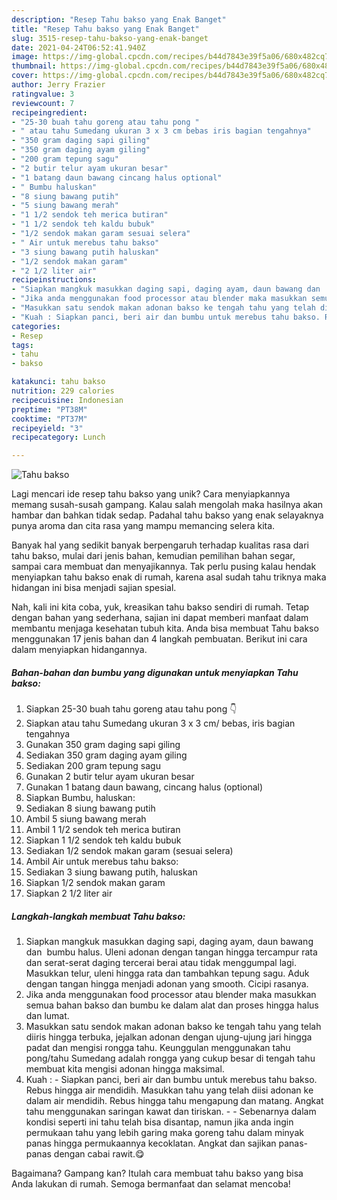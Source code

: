 ```yaml
---
description: "Resep Tahu bakso yang Enak Banget"
title: "Resep Tahu bakso yang Enak Banget"
slug: 3515-resep-tahu-bakso-yang-enak-banget
date: 2021-04-24T06:52:41.940Z
image: https://img-global.cpcdn.com/recipes/b44d7843e39f5a06/680x482cq70/tahu-bakso-foto-resep-utama.jpg
thumbnail: https://img-global.cpcdn.com/recipes/b44d7843e39f5a06/680x482cq70/tahu-bakso-foto-resep-utama.jpg
cover: https://img-global.cpcdn.com/recipes/b44d7843e39f5a06/680x482cq70/tahu-bakso-foto-resep-utama.jpg
author: Jerry Frazier
ratingvalue: 3
reviewcount: 7
recipeingredient:
- "25-30 buah tahu goreng atau tahu pong "
- " atau tahu Sumedang ukuran 3 x 3 cm bebas iris bagian tengahnya"
- "350 gram daging sapi giling"
- "350 gram daging ayam giling"
- "200 gram tepung sagu"
- "2 butir telur ayam ukuran besar"
- "1 batang daun bawang cincang halus optional"
- " Bumbu haluskan"
- "8 siung bawang putih"
- "5 siung bawang merah"
- "1 1/2 sendok teh merica butiran"
- "1 1/2 sendok teh kaldu bubuk"
- "1/2 sendok makan garam sesuai selera"
- " Air untuk merebus tahu bakso"
- "3 siung bawang putih haluskan"
- "1/2 sendok makan garam"
- "2 1/2 liter air"
recipeinstructions:
- "Siapkan mangkuk masukkan daging sapi, daging ayam, daun bawang dan  bumbu halus. Uleni adonan dengan tangan hingga tercampur rata dan serat-serat daging tercerai berai atau tidak menggumpal lagi. Masukkan telur, uleni hingga rata dan tambahkan tepung sagu. Aduk dengan tangan hingga menjadi adonan yang smooth. Cicipi rasanya."
- "Jika anda menggunakan food processor atau blender maka masukkan semua bahan bakso dan bumbu ke dalam alat dan proses hingga halus dan lumat."
- "Masukkan satu sendok makan adonan bakso ke tengah tahu yang telah diiris hingga terbuka, jejalkan adonan dengan ujung-ujung jari hingga padat dan mengisi rongga tahu. Keunggulan menggunakan tahu pong/tahu Sumedang adalah rongga yang cukup besar di tengah tahu membuat kita mengisi adonan hingga maksimal."
- "Kuah : Siapkan panci, beri air dan bumbu untuk merebus tahu bakso. Rebus hingga air mendidih. Masukkan tahu yang telah diisi adonan ke dalam air mendidih. Rebus hingga tahu mengapung dan matang. Angkat tahu menggunakan saringan kawat dan tiriskan.   Sebenarnya dalam kondisi seperti ini tahu telah bisa disantap, namun jika anda ingin permukaan tahu yang lebih garing maka goreng tahu dalam minyak panas hingga permukaannya kecoklatan. Angkat dan sajikan panas-panas dengan cabai rawit.😋"
categories:
- Resep
tags:
- tahu
- bakso

katakunci: tahu bakso 
nutrition: 229 calories
recipecuisine: Indonesian
preptime: "PT38M"
cooktime: "PT37M"
recipeyield: "3"
recipecategory: Lunch

---
```



![Tahu bakso](https://img-global.cpcdn.com/recipes/b44d7843e39f5a06/680x482cq70/tahu-bakso-foto-resep-utama.jpg)

Lagi mencari ide resep tahu bakso yang unik? Cara menyiapkannya memang susah-susah gampang. Kalau salah mengolah maka hasilnya akan hambar dan bahkan tidak sedap. Padahal tahu bakso yang enak selayaknya punya aroma dan cita rasa yang mampu memancing selera kita.

Banyak hal yang sedikit banyak berpengaruh terhadap kualitas rasa dari tahu bakso, mulai dari jenis bahan, kemudian pemilihan bahan segar, sampai cara membuat dan menyajikannya. Tak perlu pusing kalau hendak menyiapkan tahu bakso enak di rumah, karena asal sudah tahu triknya maka hidangan ini bisa menjadi sajian spesial.




Nah, kali ini kita coba, yuk, kreasikan tahu bakso sendiri di rumah. Tetap dengan bahan yang sederhana, sajian ini dapat memberi manfaat dalam membantu menjaga kesehatan tubuh kita. Anda bisa membuat Tahu bakso menggunakan 17 jenis bahan dan 4 langkah pembuatan. Berikut ini cara dalam menyiapkan hidangannya.

<!--inarticleads1-->

##### Bahan-bahan dan bumbu yang digunakan untuk menyiapkan Tahu bakso:

1. Siapkan 25-30 buah tahu goreng atau tahu pong 👇
1. Siapkan  atau tahu Sumedang ukuran 3 x 3 cm/ bebas, iris bagian tengahnya
1. Gunakan 350 gram daging sapi giling
1. Sediakan 350 gram daging ayam giling
1. Sediakan 200 gram tepung sagu
1. Gunakan 2 butir telur ayam ukuran besar
1. Gunakan 1 batang daun bawang, cincang halus (optional)
1. Siapkan  Bumbu, haluskan:
1. Sediakan 8 siung bawang putih
1. Ambil 5 siung bawang merah
1. Ambil 1 1/2 sendok teh merica butiran
1. Siapkan 1 1/2 sendok teh kaldu bubuk
1. Sediakan 1/2 sendok makan garam (sesuai selera)
1. Ambil  Air untuk merebus tahu bakso:
1. Sediakan 3 siung bawang putih, haluskan
1. Siapkan 1/2 sendok makan garam
1. Siapkan 2 1/2 liter air




<!--inarticleads2-->

##### Langkah-langkah membuat Tahu bakso:

1. Siapkan mangkuk masukkan daging sapi, daging ayam, daun bawang dan  bumbu halus. Uleni adonan dengan tangan hingga tercampur rata dan serat-serat daging tercerai berai atau tidak menggumpal lagi. Masukkan telur, uleni hingga rata dan tambahkan tepung sagu. Aduk dengan tangan hingga menjadi adonan yang smooth. Cicipi rasanya.
1. Jika anda menggunakan food processor atau blender maka masukkan semua bahan bakso dan bumbu ke dalam alat dan proses hingga halus dan lumat.
1. Masukkan satu sendok makan adonan bakso ke tengah tahu yang telah diiris hingga terbuka, jejalkan adonan dengan ujung-ujung jari hingga padat dan mengisi rongga tahu. Keunggulan menggunakan tahu pong/tahu Sumedang adalah rongga yang cukup besar di tengah tahu membuat kita mengisi adonan hingga maksimal.
1. Kuah : - Siapkan panci, beri air dan bumbu untuk merebus tahu bakso. Rebus hingga air mendidih. Masukkan tahu yang telah diisi adonan ke dalam air mendidih. Rebus hingga tahu mengapung dan matang. Angkat tahu menggunakan saringan kawat dan tiriskan.  -  - Sebenarnya dalam kondisi seperti ini tahu telah bisa disantap, namun jika anda ingin permukaan tahu yang lebih garing maka goreng tahu dalam minyak panas hingga permukaannya kecoklatan. Angkat dan sajikan panas-panas dengan cabai rawit.😋




Bagaimana? Gampang kan? Itulah cara membuat tahu bakso yang bisa Anda lakukan di rumah. Semoga bermanfaat dan selamat mencoba!
